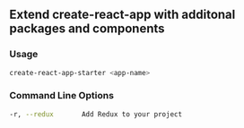 ## Extend create-react-app with additonal packages and components

### Usage

```sh
create-react-app-starter <app-name>
```

### Command Line Options

```sh
-r, --redux       Add Redux to your project
```
